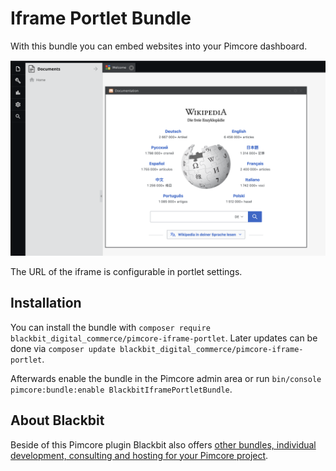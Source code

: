 # Iframe Portlet Bundle

With this bundle you can embed websites into your Pimcore dashboard. 

![Iframe in Pimcore dashboard portlet](doc/images/iframe-in-dashboard.png)

The URL of the iframe is configurable in portlet settings.

## Installation

You can install the bundle with `composer require blackbit_digital_commerce/pimcore-iframe-portlet`. Later updates can be done via `composer update blackbit_digital_commerce/pimcore-iframe-portlet`.

Afterwards enable the bundle in the Pimcore admin area or run `bin/console pimcore:bundle:enable BlackbitIframePortletBundle`.

## About Blackbit

Beside of this Pimcore plugin Blackbit also offers [other bundles, individual development, consulting and hosting for your Pimcore project](https://pimcore.com/en/partners/find-a-solution-partner/blackbit_p79).